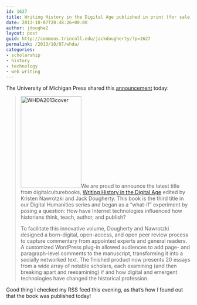 ```yaml
---
id: 1627
title: Writing History in the Digital Age published in print (for sale) and online (free)
date: 2013-10-07T20:48:26+00:00
author: jdoughe2
layout: post
guid: http://commons.trincoll.edu/jackdougherty/?p=1627
permalink: /2013/10/07/whda/
categories:
- scholarship
- history
- technology
- web writing
---
```

The University of Michigan Press shared this <a href="http://www.digitalculture.org/2013/10/07/now-available-writing-history-in-the-digital-age/" target="_blank">announcement</a> today:

> [<img class="alignright size-full wp-image-1628" alt="WHDA2013cover" src="http://localhost/wordpress/wp-content/uploads/2013/10/WHDA2013cover.jpg" width="165" height="250" />](http://localhost/wordpress/wp-content/uploads/2013/10/WHDA2013cover.jpg)We are proud to announce the latest title from digitalculturebooks, [Writing History in the Digital Age](http://www.digitalculture.org/books/writing-history-in-the-digital-age/) edited by Kristen Nawrotzki and Jack Dougherty. This book is the third title in our Digital Humanities series and began as a “what-if” experiment by posing a question: How have Internet technologies influenced how historians think, teach, author, and publish?
>
> To facilitate this innovative volume, Dougherty and Nawrotzki designed a born-digital, open-access, and open peer review process to capture commentary from appointed experts and general readers. A customized WordPress plug-in allowed audiences to add page- and paragraph-level comments to the manuscript, transforming it into a socially networked text. The finished product now presents 20 essays from a wide array of notable scholars, each examining (and then breaking apart and reexamining) if and how digital and emergent technologies have changed the historical profession.

Good thing I checked my RSS feed this evening, as that&#8217;s how I found out that the book was published today!
